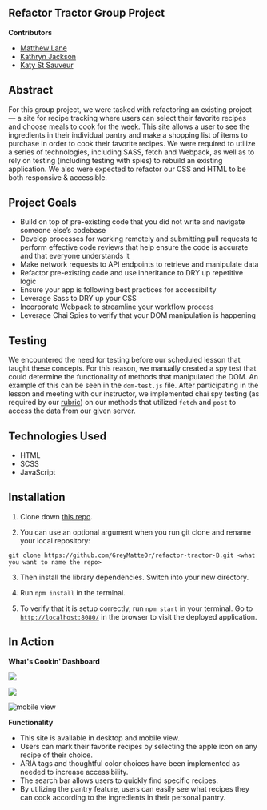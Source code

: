 ## Refactor Tractor Group Project

**Contributors**

* [Matthew Lane](https://github.com/GreyMatteOr)
* [Kathryn Jackson](https://github.com/kathrynljackson)
* [Katy St Sauveur](https://github.com/krogowsk531)


## Abstract

For this group project, we were tasked with refactoring an existing project — a site for recipe tracking where users can select their favorite recipes and choose meals to cook for the week. This site allows a user to see the ingredients in their individual pantry and make a shopping list of items to purchase in order to cook their favorite recipes. We were required to utilize a series of technologies, including SASS, fetch and Webpack, as well as to rely on testing (including testing with spies) to rebuild an existing application. We also were expected to refactor our CSS and HTML to be both responsive & accessible.


## Project Goals

* Build on top of pre-existing code that you did not write and navigate someone else’s codebase
* Develop processes for working remotely and submitting pull requests to perform effective code reviews that help ensure the code is accurate and that everyone understands it
* Make network requests to API endpoints to retrieve and manipulate data
* Refactor pre-existing code and use inheritance to DRY up repetitive logic
* Ensure your app is following best practices for accessibility
* Leverage Sass to DRY up your CSS
* Incorporate Webpack to streamline your workflow process
* Leverage Chai Spies to verify that your DOM manipulation is happening

## Testing

We encountered the need for testing before our scheduled lesson that taught these concepts. For this reason, we manually created a spy test that could determine the functionality of methods that manipulated the DOM. An example of this can be seen in the `dom-test.js` file. After participating in the lesson and meeting with our instructor, we implemented chai spy testing (as required by our [rubric](https://frontend.turing.io/projects/module-2/refactor-tractor-wc.html)) on our methods that utilized `fetch` and `post` to access the data from our given server.


## Technologies Used

* HTML
* SCSS
* JavaScript


## Installation

1. Clone down [this repo](https://github.com/GreyMatteOr/refactor-tractor-B).  

2. You can use an optional argument when you run git clone and rename your local repository: 

```git clone https://github.com/GreyMatteOr/refactor-tractor-B.git <what you want to name the repo>```

3. Then install the library dependencies. Switch into your new directory.

4. Run `npm install` in the terminal.

5. To verify that it is setup correctly, run `npm start` in your terminal. Go to [`http://localhost:8080/`](http://localhost:8080/) in the browser to visit the deployed application.


## In Action

**What's Cookin' Dashboard**

![](https://media4.giphy.com/media/IzuPzeGgUiKWEanJIE/giphy.gif)

![](https://media0.giphy.com/media/dscc49iLbkp3CgKQyd/giphy.gif)

![mobile view](https://media0.giphy.com/media/ienozjUiQZyAONPhoD/giphy.gif)


**Functionality**

* This site is available in desktop and mobile view.
* Users can mark their favorite recipes by selecting the apple icon on any recipe of their choice.
* ARIA tags and thoughtful color choices have been implemented as needed to increase accessibility.
* The search bar allows users to quickly find specific recipes.
* By utilizing the pantry feature, users can easily see what recipes they can cook according to the ingredients in their personal pantry.
